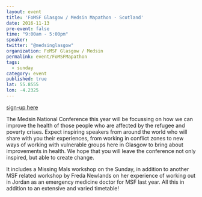 ```yaml
---
layout: event
title: 'FoMSF Glasgow / Medsin Mapathon - Scotland'
date: 2016-11-13
pre-event: false
time: "9:00am - 5:00pm"
speaker: 
twitter: "@medsinglasgow"
organization: FoMSF Glasgow / Medsin
permalink: event/FoMSFMapathon
tags: 
  - sunday
category: event
published: true
lat: 55.8555
lon: -4.2325
---
```

[sign-up here](http://medsin.org/news-and-events/national-conferences/national-conference-2016/national-conference-2016-inspiring-change-glasgows-call-to-action/booking)

The Medsin National Conference this year will be focussing on how we can improve the health of those 
people who are affected by the refugee and poverty crises. Expect inspiring speakers from around the 
world who will share with you their experiences, from working in conflict zones to new ways of working 
with vulnerable groups here in Glasgow to bring about improvements in health. We hope that you will leave 
the conference not only inspired, but able to create change.

It includes a Missing Mals workshop on the Sunday, in addition to another MSF related workshop by Freda 
Newlands on her experience of working out in Jordan as an emergency medicine doctor for MSF last year. 
All this in addition to an extensive and varied timetable!


